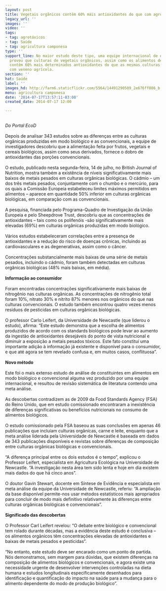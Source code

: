 ```yaml
---
layout: post
title: Vegetais orgânicos contêm 60% mais antioxidantes do que com agrotóxicos
legacy_url: ''
images: ''
video: ''
tags:
- tag: agrotóxicos
- tag: Saúde
- tag: agricultura camponesa
type: ''
support_line: No maior estudo deste tipo, uma equipe internacional de especialistas
  provou que culturas de vegetais orgânicos, assim como os alimentos deles derivados,
  contêm 60% mais determinados antioxidantes do que as mesmas culturas produzidas
  com veneno agrícola.
section: ''
hat: Saúde
label: ''
images_hd: http://farm6.staticflickr.com/5564/14491290509_2e676ff086_b.jpg
menu: agricultura camponesa
date: '2014-07-17T13:57:11-03:00'
created_date: 2014-07-17 12:00

---
```

<p><br />
<em>Do Portal EcoD</em><br />
<br />
Depois de analisar 343 estudos sobre as diferen&ccedil;as entre as culturas org&acirc;nicas produzidas em modo biol&oacute;gico e as convencionais, a equipe de investigadores descobriu que a alimenta&ccedil;&atilde;o feita por frutos, vegetais e cereais biol&oacute;gicos, assim como seus derivados, fornece o dobro de antioxidantes das por&ccedil;&otilde;es convencionais.<br />
<br />
O estudo, publicado nesta segunda-feira, 14 de julho, no British Journal of Nutrition, mostra tamb&eacute;m a exist&ecirc;ncia de n&iacute;veis significativamente mais baixos de metais pesados em culturas org&acirc;nicas biol&oacute;gicas. O c&aacute;dmio &ndash; um dos tr&ecirc;s metais pesados, conjuntamente com o chumbo e o merc&uacute;rio, para os quais a Comiss&atilde;o Europeia estabeleceu limites m&aacute;ximos permitidos em alimentos &ndash; aparece em quantidade 50% inferior em culturas org&acirc;nicas biol&oacute;gicas, em compara&ccedil;&atilde;o com as convencionais.<br />
<br />
A pesquisa, financiada pelo Programa-Quadro de Investiga&ccedil;&atilde;o da Uni&atilde;o Europeia e pelo Sheepdrove Trust, descobriu que as concentra&ccedil;&otilde;es de antioxidantes &ndash; tais como os polifen&oacute;is -s&atilde;o significativamente mais elevadas (69%) em culturas org&acirc;nicas produzidas em modo biol&oacute;gico.<br />
<br />
V&aacute;rios estudos estabeleceram correla&ccedil;&otilde;es entre a presen&ccedil;a de antioxidantes e a redu&ccedil;&atilde;o do risco de doen&ccedil;as cr&ocirc;nicas, incluindo as cardiovasculares e as degenerativas, assim como o c&acirc;ncer.<br />
<br />
Concentra&ccedil;&otilde;es substancialmente mais baixas de uma s&eacute;rie de metais pesados, incluindo o c&aacute;dmio, foram tamb&eacute;m detectadas em culturas org&acirc;nicas biol&oacute;gicas (48% mais baixas, em m&eacute;dia).<br />
<br />
<strong>Informa&ccedil;&atilde;o ao consumidor</strong><br />
<br />
Foram encontradas concentra&ccedil;&otilde;es significativamente mais baixas de nitrog&ecirc;nio nas culturas org&acirc;nicas. As concentra&ccedil;&otilde;es de nitrog&ecirc;nio total foram 10%, nitrato 30% e nitrito 87% menores nos org&acirc;nicos do que nas culturas convencionais. O estudo tamb&eacute;m encontrou quatro vezes menos res&iacute;duos de pesticidas em culturas org&acirc;nicas biol&oacute;gicas.<br />
<br />
O professor Carlo Leifert, da Universidade de Newcastle (que liderou o estudo), afirma: &ldquo;Este estudo demonstra que a escolha de alimentos produzidos de acordo com os standards biol&oacute;gicos pode levar ao aumento da ingest&atilde;o de antioxidantes desej&aacute;veis do ponto de vista nutricional e diminuir a exposi&ccedil;&atilde;o a metais pesados t&oacute;xicos. Este fato constitui uma importante adi&ccedil;&atilde;o &agrave; informa&ccedil;&atilde;o j&aacute; existente e dispon&iacute;vel para o consumidor, e que at&eacute; agora se tem revelado confusa e, em muitos casos, conflituosa&rdquo;.<br />
<br />
<strong>Novo m&eacute;todo</strong><br />
<br />
Este foi o mais extenso estudo de an&aacute;lise de constituintes em alimentos em modo biol&oacute;gico e convencional alguma vez produzido por uma equipe internacional, e resultou de revis&atilde;o sistem&aacute;tica de literatura contendo uma meta an&aacute;lise.<br />
<br />
As descobertas contradizem as de 2009 da Food Standards Agency (FSA) do Reino Unido, que em estudo comissionado encontraram a inexist&ecirc;ncia de diferen&ccedil;as significativas ou benef&iacute;cios nutricionais no consumo de alimentos biol&oacute;gicos.<br />
<br />
O estudo comissionado pela FSA baseou as suas conclus&otilde;es em apenas 46 publica&ccedil;&otilde;es que inclu&iacute;am culturas org&acirc;nicas, carne e leite, enquanto que a meta an&aacute;lise liderada pela Universidade de Newcastle &eacute; baseada em dados de 343 publica&ccedil;&otilde;es dispon&iacute;veis e revistas sobre diferen&ccedil;as de composi&ccedil;&atilde;o entre culturas org&acirc;nicas biol&oacute;gicas e convencionais.<br />
<br />
&ldquo;A diferen&ccedil;a principal entre os dois estudos &eacute; o tempo&rdquo;, explicou o Professor Leifert, especialista em Agricultura Ecol&oacute;gica na Universidade de Newcastle. &ldquo;A investiga&ccedil;&atilde;o nesta &aacute;rea tem sido lenta e hoje em dia existem mais dados do que h&aacute; cinco anos&rdquo;.<br />
<br />
O doutor Gavin Stewart, docente em S&iacute;ntese de Evid&ecirc;ncia e especialista em meta an&aacute;lise da equipe da Universidade de Newcastle, referiu: &ldquo;A amplia&ccedil;&atilde;o da base dispon&iacute;vel permite-nos usar m&eacute;todos estat&iacute;sticos mais apropriados para concluir de modo mais definitivo relativamente &agrave;s diferen&ccedil;as entre culturas org&acirc;nicas biol&oacute;gicas e convencionais&rdquo;.<br />
<br />
<strong>Significado das descobertas</strong><br />
<br />
O Professor Carl Leifert revelou: &ldquo;O debate entre biol&oacute;gico e convencional tem rolado durante d&eacute;cadas, mas a evid&ecirc;ncia deste estudo &eacute; conclusiva &ndash; os alimentos org&acirc;nicos t&ecirc;m concentra&ccedil;&otilde;es elevadas de antioxidantes e baixas de metais pesados e pesticidas&rdquo;.<br />
<br />
&ldquo;No entanto, este estudo deve ser encarado como um ponto de partida. N&oacute;s demonstramos, sem margem para d&uacute;vidas, que existem diferen&ccedil;as na composi&ccedil;&atilde;o de alimentos biol&oacute;gicos e convencionais, e agora existe uma necessidade urgente de desenvolver interven&ccedil;&otilde;es controladas na dieta humana e estudos longitudinais especificamente desenhados para identifica&ccedil;&atilde;o e quantifica&ccedil;&atilde;o do impacto na sa&uacute;de para a mudan&ccedil;a para o alimento dependente do modo de produ&ccedil;&atilde;o biol&oacute;gico&rdquo;.</p>

<p>&nbsp;</p>
